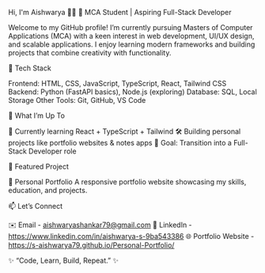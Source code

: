 Hi, I'm Aishwarya 👩‍💻
🌟 MCA Student | Aspiring Full-Stack Developer

Welcome to my GitHub profile! I’m currently pursuing Masters of Computer Applications (MCA) with a keen interest in web development, UI/UX design, and scalable applications.
I enjoy learning modern frameworks and building projects that combine creativity with functionality.

🔧 Tech Stack

Frontend: HTML, CSS, JavaScript, TypeScript, React, Tailwind CSS
Backend: Python (FastAPI basics), Node.js (exploring)
Database: SQL, Local Storage
Other Tools: Git, GitHub, VS Code

📌 What I’m Up To

🌱 Currently learning React + TypeScript + Tailwind
🛠️ Building personal projects like portfolio websites & notes apps
🎯 Goal: Transition into a Full-Stack Developer role

🚀 Featured Project

📂 Personal Portfolio
A responsive portfolio website showcasing my skills, education, and projects.

📫 Let’s Connect

✉️ Email - aishwaryashankar79@gmail.com
💼 LinkedIn - https://www.linkedin.com/in/aishwarya-s-9ba543386
🌐 Portfolio Website - https://s-aishwarya79.github.io/Personal-Portfolio/

✨ “Code, Learn, Build, Repeat.” ✨
